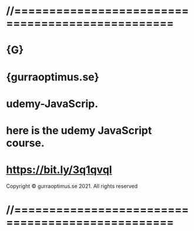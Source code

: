 # //=================================================
# {G}
# {gurraoptimus.se}
# udemy-JavaScrip.
# here is the udemy JavaScript course.
# https://bit.ly/3q1qvql
 Copyright © gurraoptimus.se 2021. All rights reserved
 # //=================================================
